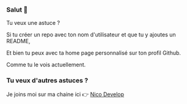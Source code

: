 ### Salut 👋

Tu veux une astuce ?

Si tu créer un repo avec ton nom d'utilisateur et que tu y ajoutes un README,

Et bien tu peux avec ta home page personnalisé sur ton profil Github.

Comme tu le vois actuellement.

### Tu veux d'autres astuces ?

Je joins moi sur ma chaine ici 👉 [Nico Develop](https://bit.ly/3jSPlFi)

<!--
**bynicodevelop/bynicodevelop** is a ✨ _special_ ✨ repository because its `README.md` (this file) appears on your GitHub profile.

Here are some ideas to get you started:

- 🔭 I’m currently working on ...
- 🌱 I’m currently learning ...
- 👯 I’m looking to collaborate on ...
- 🤔 I’m looking for help with ...
- 💬 Ask me about ...
- 📫 How to reach me: ...
- 😄 Pronouns: ...
- ⚡ Fun fact: ...
-->
